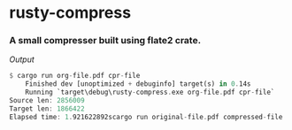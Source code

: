 # rusty-compress

### A small compresser built using flate2 crate.

*Output*

```rust
$ cargo run org-file.pdf cpr-file
    Finished dev [unoptimized + debuginfo] target(s) in 0.14s
    Running `target\debug\rusty-compress.exe org-file.pdf cpr-file`
Source len: 2856009
Target len: 1866422
Elapsed time: 1.921622892scargo run original-file.pdf compressed-file
```
